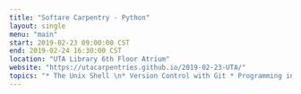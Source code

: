 ```yaml
---
title: "Softare Carpentry - Python"
layout: single
menu: "main"
start: 2019-02-23 09:00:00 CST
end: 2019-02-24 16:30:00 CST
location: "UTA Library 6th Floor Atrium"
website: "https://utacarpentries.github.io/2019-02-23-UTA/"
topics: "* The Unix Shell \n* Version Control with Git * Programming in Python *"
---
```

